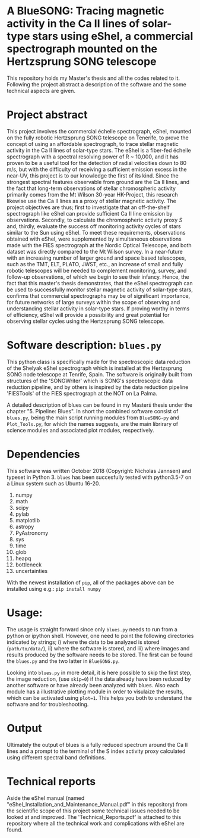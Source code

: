 # A BlueSONG: Tracing magnetic activity in the Ca II lines of solar-type stars using eShel, a commercial spectrograph mounted on the Hertzsprung SONG telescope
This repository holds my Master's thesis and all the codes related to it. Following the project abstract a description of the software and the some technical aspects are given. 

# Project abstract
This project involves the commercial échelle spectrograph, eShel, mounted on the fully robotic Hertzsprung SONG telescope on Tenerife, to prove the concept of using an affordable spectrograph, to trace stellar magnetic activity in the Ca II lines of solar-type stars. The eShel is a fiber-fed échelle spectrograph with a spectral resolving power of R ~ 10,000, and it has proven to be a useful tool for the detection of radial velocities down to 80 m/s, but with the difficulty of receiving a sufficient emission excess in the near-UV, this project is to our knowledge the first of its kind. Since the strongest spectral features observable from ground are the Ca II lines, and the fact that long-term observations of stellar chromospheric activity primarily comes from the Mt Wilson 30-year HK-Project, this research likewise use the Ca II lines as a proxy of stellar magnetic activity. The project objectives are thus; first to investigate that an off-the-shelf spectrograph like eShel can provide sufficient Ca II line emission by observations. Secondly, to calculate the chromospheric activity proxy $S$ and, thirdly, evaluate the success off monitoring activity cycles of stars similar to the Sun using eShel. To meet these requirements, observations obtained with eShel, were supplemented by simultaneous observations made with the FIES spectrograph at the Nordic Optical Telescope, and both dataset was directly compared to the Mt Wilson survey. In a near-future with an increasing number of larger ground and space based telescopes, such as the TMT, ELT, PLATO, JWST, etc., an increase of small and fully robotic telescopes will be needed to complement monitoring, survey, and follow-up observations, of which we begin to see their infancy. Hence, the fact that this master's thesis demonstrates, that the eShel spectrograph can be used to successfully monitor stellar magnetic activity of solar-type stars, confirms that commercial spectrographs may be of significant importance, for future networks of large surveys within the scope of observing and understanding stellar activity in solar-type stars. If proving worthy in terms of efficiency, eShel will provide a possibility and great potential for observing stellar cycles using the Hertzsprung SONG telescope. 

# Software description: `blues.py`
This python class is specifically made for the spectroscopic data reduction of the Shelyak eShel spectrograph
which is installed at the Hertzsprung SONG node telescope at Tenrife, Spain. The software is originally built
from structures of the 'SONGWriter' which is SONG's spectroscopic data reduction pipeline, and by others is 
inspired by the data reduction pipeline 'FIESTools' of the FIES spectrograph at the NOT on La Palma.

A detailed description of blues can be found in my Masterś thesis under the chapter "5. Pipeline: Blues". In short the combined software consist of `blues.py`, being the main script running modules from `BlueSONG-py` and `Plot_Tools.py`, for which the names suggests, are the main librirary of science modules and associated plot modules, respectively.  

# Dependencies
This software was written October 2018 (Copyright: Nicholas Jannsen) and typeset in Python 3. `blues` has been succesfully tested with python3.5-7 on a Linux system such as Ubuntu 16-20.
   1. numpy
   1. math
   1. scipy
   1. pylab
   1. matplotlib
   1. astropy
   1. PyAstronomy
   1. sys
   1. time
   1. glob
   1. heapq
   1. bottleneck
   1. uncertainties
   
With the newest installation of `pip`, all of the packages above can be installed using e.g.:
```pip install numpy```

# Usage:
The usage is straight forward since only `blues.py` needs to run from a python or ipython shell. However, one need to point the following directories indicated by strings; i) where the data to be analyzed is stored (`path/to/data/`), ii) where the software is stored,  and iii) where images and results produced by the software needs to be stored. The first can be found the `blues.py` and the two latter in `BlueSONG.py`.

Looking into `blues.py` in more detail, it is here possible to skip the first step, the image reduction, (use `skip=0`) if the data already have been reduced by another software or have already been analyzed with blues. Also each module has a illustrative plotting module in order to visulaize the results, which can be activated using `plot=1`. This helps you both to understand the software and for troubleshooting. 

# Output
Ultimately the output of blues is a fully reduced spectrum around the Ca II lines and a prompt to the terminal of the S index activity proxy calculated using different spectral band definitions.  

# Technical reports
Aside the eShel manual (named "eShel_Installation_and_Maintenance_Manual.pdf" in this repository) from the scientific scope of this project some technical issues needed to be looked at and improved. The 'Technical_Reports.pdf' is attached to this repository where all the technical work and complications with eShel are found. 

